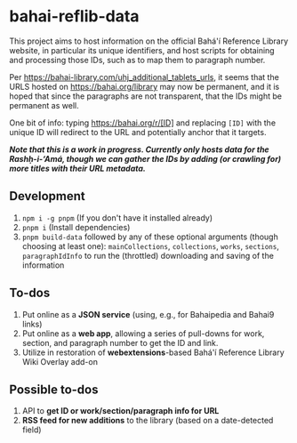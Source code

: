 # bahai-reflib-data

This project aims to host information on the official Bahá'í Reference Library
website, in particular its unique identifiers, and host scripts for obtaining
and processing those IDs, such as to map them to paragraph number.

Per <https://bahai-library.com/uhj_additional_tablets_urls>, it seems that the
URLS hosted on <https://bahai.org/library> may now be permanent, and it is
hoped that since the paragraphs are not transparent, that the IDs might be
permanent as well.

One bit of info: typing <https://bahai.org/r/[ID]> and replacing `[ID]` with
the unique ID will redirect to the URL and potentially anchor that it
targets.

***Note that this is a work in progress. Currently only hosts data for
the Rashḥ-i-‘Amá, though we can gather the IDs by adding (or crawling for)
more titles with their URL metadata.***

## Development

1. `npm i -g pnpm` (If you don't have it installed already)
1. `pnpm i` (Install dependencies)
1. `pnpm build-data` followed by any of these optional arguments (though
    choosing at least one):
    `mainCollections`, `collections`, `works`, `sections`, `paragraphIdInfo` to
    run the (throttled) downloading and saving of the information

## To-dos

1. Put online as a **JSON service** (using, e.g., for Bahaipedia and Bahai9
    links)
1. Put online as a **web app**, allowing a series of pull-downs for work,
    section, and paragraph number to get the ID and link.
1. Utilize in restoration of **webextensions**-based Bahá'í Reference Library
    Wiki Overlay add-on

## Possible to-dos

1. API to **get ID or work/section/paragraph info for URL**
1. **RSS feed for new additions** to the library (based on a date-detected
    field)
